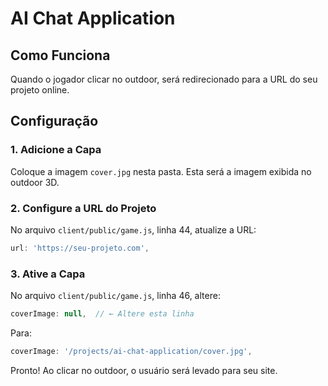 # AI Chat Application

## Como Funciona

Quando o jogador clicar no outdoor, será redirecionado para a URL do seu projeto online.

## Configuração

### 1. Adicione a Capa
Coloque a imagem `cover.jpg` nesta pasta. Esta será a imagem exibida no outdoor 3D.

### 2. Configure a URL do Projeto
No arquivo `client/public/game.js`, linha 44, atualize a URL:
```javascript
url: 'https://seu-projeto.com',
```

### 3. Ative a Capa
No arquivo `client/public/game.js`, linha 46, altere:
```javascript
coverImage: null,  // ← Altere esta linha
```
Para:
```javascript
coverImage: '/projects/ai-chat-application/cover.jpg',
```

Pronto! Ao clicar no outdoor, o usuário será levado para seu site.
